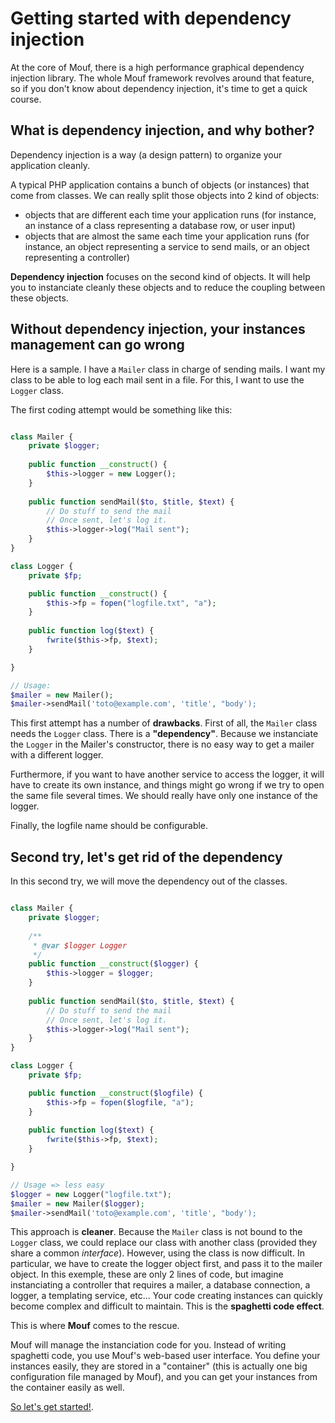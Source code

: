 Getting started with dependency injection
=========================================

At the core of Mouf, there is a high performance graphical dependency injection library.
The whole Mouf framework revolves around that feature, so if you don't know about dependency injection,
it's time to get a quick course.

What is dependency injection, and why bother?
---------------------------------------------

Dependency injection is a way (a design pattern) to organize your application cleanly.

A typical PHP application contains a bunch of objects (or instances) that come from classes.
We can really split those objects into 2 kind of objects:

- objects that are different each time your application runs (for instance, an instance of a class representing 
a database row, or user input)
- objects that are almost the same each time your application runs (for instance, an object representing
a service to send mails, or an object representing a controller)

**Dependency injection** focuses on the second kind of objects. It will help you to instanciate cleanly these objects
and to reduce the coupling between these objects.

Without dependency injection, your instances management can go wrong
--------------------------------------------------------------------

Here is a sample. I have a `Mailer` class in charge of sending mails. I want my class to be able to log
each mail sent in a file. For this, I want to use the `Logger` class.

The first coding attempt would be something like this:

```php

class Mailer {
	private $logger;
	
	public function __construct() {
		$this->logger = new Logger();
	}
	
	public function sendMail($to, $title, $text) {
		// Do stuff to send the mail
		// Once sent, let's log it.
		$this->logger->log("Mail sent");
	}
}

class Logger {
	private $fp;

	public function __construct() {
		$this->fp = fopen("logfile.txt", "a");
	}
	
	public function log($text) {
		fwrite($this->fp, $text);
	}

}

// Usage:
$mailer = new Mailer();
$mailer->sendMail('toto@example.com', 'title', "body');
```

This first attempt has a number of **drawbacks**.
First of all, the `Mailer` class needs the `Logger` class. There is a **"dependency"**. Because we instanciate 
the `Logger` in the Mailer's constructor, there is no easy way to get a mailer with a different logger.

Furthermore, if you want to have another service to access the logger, it will have to create its own instance,
and things might go wrong if we try to open the same file several times. We should really have only one
instance of the logger.

Finally, the logfile name should be configurable.

Second try, let's get rid of the dependency
-------------------------------------------

In this second try, we will move the dependency out of the classes.

```php

class Mailer {
	private $logger;
	
	/**
	 * @var $logger Logger
	 */
	public function __construct($logger) {
		$this->logger = $logger;
	}
	
	public function sendMail($to, $title, $text) {
		// Do stuff to send the mail
		// Once sent, let's log it.
		$this->logger->log("Mail sent");
	}
}

class Logger {
	private $fp;

	public function __construct($logfile) {
		$this->fp = fopen($logfile, "a");
	}
	
	public function log($text) {
		fwrite($this->fp, $text);
	}

}

// Usage => less easy
$logger = new Logger("logfile.txt");
$mailer = new Mailer($logger);
$mailer->sendMail('toto@example.com', 'title', "body');
```

This approach is **cleaner**. Because the `Mailer` class is not bound to the `Logger` class, we could
replace our class with another class (provided they share a common *interface*). However, using the class
is now difficult. In particular, we have to create the logger object first, and pass it to the mailer
object. In this exemple, these are only 2 lines of code, but imagine instanciating a controller that requires
a mailer, a database connection, a logger, a templating service, etc... Your code creating instances can
quickly become complex and difficult to maintain. This is the **spaghetti code effect**.

This is where **Mouf** comes to the rescue.

Mouf will manage the instanciation code for you. Instead of writing spaghetti code, you use Mouf's 
web-based user interface. You define your instances easily, they are stored in a "container" (this is
actually one big configuration file managed by Mouf), and you can get your instances from the container 
easily as well.

[So let's get started!](getting_started_with_di.md).